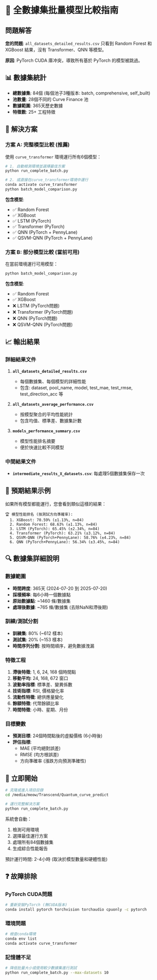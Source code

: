 # 🚀 全數據集批量模型比較指南

## 問題解答

**您的問題**: `all_datasets_detailed_results.csv` 只看到 Random Forest 和 XGBoost 結果，沒有 Transformer、QNN 等模型。

**原因**: PyTorch CUDA 庫冲突，導致所有基於 PyTorch 的模型被跳過。

## 📊 數據集統計

- **總數據集**: 84個 (每個池子3種版本: batch, comprehensive, self_built)
- **池數量**: 28個不同的 Curve Finance 池
- **數據範圍**: 365天歷史數據
- **特徵數**: 25+ 工程特徵

## 🔧 解決方案

### 方案 A: 完整模型比較 (推薦)

使用 `curve_transformer` 環境運行所有6個模型：

```bash
# 1. 自動檢測環境並選擇最佳方案
python run_complete_batch.py

# 2. 或直接在curve_transformer環境中運行
conda activate curve_transformer
python batch_model_comparison.py
```

**包含模型**:
- ✅ Random Forest
- ✅ XGBoost  
- ✅ LSTM (PyTorch)
- ✅ Transformer (PyTorch)
- ✅ QNN (PyTorch + PennyLane)
- ✅ QSVM-QNN (PyTorch + PennyLane)

### 方案 B: 部分模型比較 (當前可用)

在當前環境運行可用模型：

```bash
python batch_model_comparison.py
```

**包含模型**:
- ✅ Random Forest
- ✅ XGBoost
- ❌ LSTM (PyTorch問題)
- ❌ Transformer (PyTorch問題) 
- ❌ QNN (PyTorch問題)
- ❌ QSVM-QNN (PyTorch問題)

## 📈 輸出結果

### 詳細結果文件

1. **`all_datasets_detailed_results.csv`**
   - 每個數據集、每個模型的詳細性能
   - 包含: dataset, pool_name, model, test_mae, test_rmse, test_direction_acc 等

2. **`all_datasets_average_performance.csv`**
   - 按模型聚合的平均性能統計
   - 包含均值、標準差、數據集計數

3. **`models_performance_summary.csv`**  
   - 模型性能排名摘要
   - 便於快速比較不同模型

### 中間結果文件

- **`intermediate_results_X_datasets.csv`**: 每處理5個數據集保存一次

## 🎯 預期結果示例

如果所有模型都能運行，您會看到類似這樣的結果：

```
🏆 模型性能排名 (按測試方向準確率):
  1. XGBoost: 70.59% (±1.13%, n=84)
  2. Random Forest: 68.63% (±1.13%, n=84) 
  3. LSTM (PyTorch): 65.45% (±2.34%, n=84)
  4. Transformer (PyTorch): 63.21% (±3.12%, n=84)
  5. QSVM-QNN (PyTorch+PennyLane): 58.76% (±4.23%, n=84)
  6. QNN (PyTorch+PennyLane): 56.34% (±3.45%, n=84)
```

## 🔍 數據集詳細說明

### 數據範圍
- **時間跨度**: 365天 (2024-07-20 到 2025-07-20)
- **採樣頻率**: 每6小時一個數據點
- **原始數據點**: ~1460 條/數據集
- **處理後數據**: ~765 條/數據集 (去除NaN和滯後期)

### 訓練/測試分割
- **訓練集**: 80% (~612 樣本)
- **測試集**: 20% (~153 樣本)  
- **時間序列分割**: 按時間順序，避免數據洩漏

### 特徵工程
1. **滯後特徵**: 1, 6, 24, 168 個時間點
2. **移動平均**: 24, 168, 672 窗口
3. **波動率指標**: 標準差、變異係數
4. **技術指標**: RSI, 價格變化率
5. **流動性特徵**: 總供應量變化
6. **餘額特徵**: 代幣餘額比率
7. **時間特徵**: 小時、星期、月份

### 目標變數
- **預測目標**: 24個時間點後的虛擬價格 (6小時後)
- **評估指標**:
  - MAE (平均絕對誤差)
  - RMSE (均方根誤差)  
  - 方向準確率 (漲跌方向預測準確性)

## 🚀 立即開始

```bash
# 克隆或進入項目目錄
cd /media/meow/Transcend/Quantum_curve_predict

# 運行完整解決方案
python run_complete_batch.py
```

系統會自動：
1. 檢測可用環境
2. 選擇最佳運行方案  
3. 處理所有84個數據集
4. 生成綜合性能報告

預計運行時間: 2-4小時 (取決於模型數量和硬體性能)

## ❓ 故障排除

### PyTorch CUDA問題
```bash
# 重新安裝PyTorch (無CUDA版本)
conda install pytorch torchvision torchaudio cpuonly -c pytorch
```

### 環境問題
```bash
# 檢查conda環境
conda env list
conda activate curve_transformer
```

### 記憶體不足
```bash
# 降低批量大小或使用較少數據集進行測試
python run_complete_batch.py --max-datasets 10
``` 